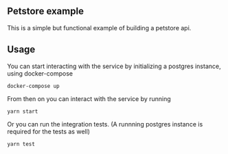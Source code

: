 ## Petstore example

This is a simple but functional example of building a petstore api.

## Usage

You can start interacting with the service by initializing a postgres instance, using docker-compose

```shell
docker-compose up
```

From then on you can interact with the service by running

```shell
yarn start
```

Or you can run the integration tests. (A runnning postgres instance is required for the tests as well)

```shell
yarn test
```
